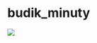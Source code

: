 # budik_minuty
<img src="https://raw.githubusercontent.com/vendaciki/budik_minuty/main/Sn%C3%ADmek%20obrazovky%202023-05-20%20075549.jpg">
